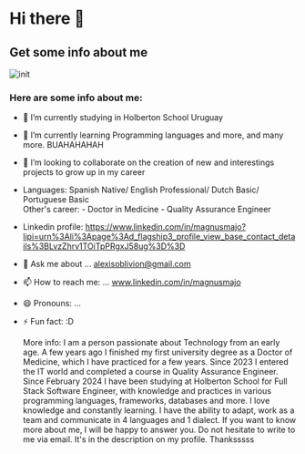# Hi there 👋

## Get some info about me
![init](https://github.com/user-attachments/assets/294eac11-715e-4a89-bcc5-62a552c45e86)

### Here are some info about me:

- 🔭 I’m currently studying in Holberton School Uruguay
- 🌱 I’m currently learning Programming languages and more, and many more. BUAHAHAHAH 
- 👯 I’m looking to collaborate on the creation of new and interestings projects to grow up in my career
- Languages: 
Spanish     Native/
English     Professional/
Dutch       Basic/
Portuguese  Basic  
Other's career: - Doctor in Medicine
                - Quality Assurance Engineer
-  Linkedin profile:  https://www.linkedin.com/in/magnusmajo?lipi=urn%3Ali%3Apage%3Ad_flagship3_profile_view_base_contact_details%3BLvzZhrv1TOiTpPRgxJ58ug%3D%3D
- 💬 Ask me about ... alexisoblivion@gmail.com
- 📫 How to reach me: ... www.linkedin.com/in/magnusmajo
- 😄 Pronouns: ...
- ⚡ Fun fact:    :D

  More info: I am a person passionate about Technology from an early age. A few years ago I finished my first university degree as a Doctor of Medicine, which I have practiced for a few years. Since 2023 I entered the IT world and completed a course in Quality Assurance Engineer. Since February 2024 I have been studying at Holberton School for Full Stack Software Engineer, with knowledge and practices in various programming languages, frameworks, databases and more. I love knowledge and constantly learning. I have the ability to adapt, work as a team and communicate in 4 languages ​​and 1 dialect. If you want to know more about me, I will be happy to answer you. Do not hesitate to write to me via email. It's in the description on my profile. Thanksssss
